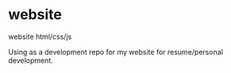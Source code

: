 # website
website html/css/js

Using as a development repo for my website for resume/personal development.
